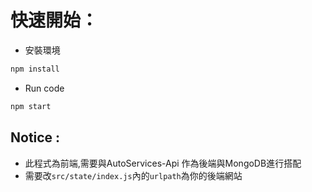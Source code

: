 # 快速開始：

- 安裝環境

```jsx
npm install
```

- Run code

```jsx
npm start
```

## Notice :

- 此程式為前端,需要與AutoServices-Api 作為後端與MongoDB進行搭配
- 需要改`src/state/index.js`內的`urlpath`為你的後端網站
